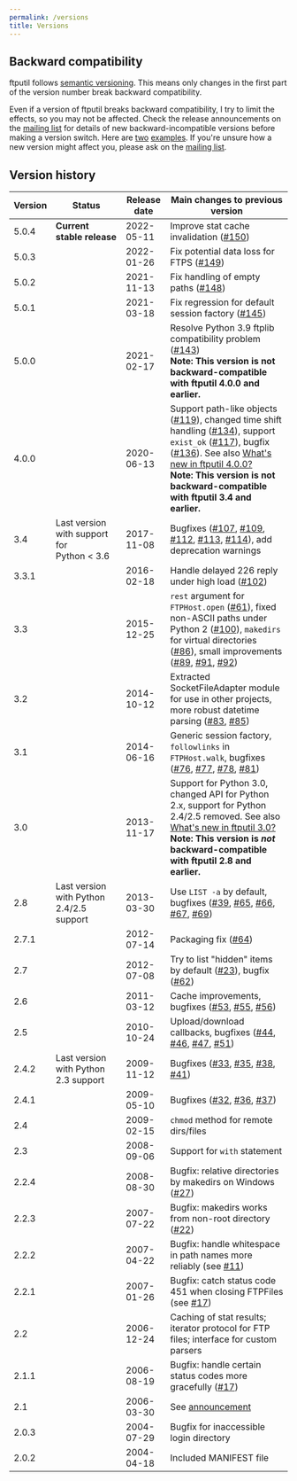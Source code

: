 ```yaml
---
permalink: /versions
title: Versions
---
```


## Backward compatibility

ftputil follows [semantic versioning](https://semver.org/). This means
only changes in the first part of the version number break backward
compatibility.

Even if a version of ftputil breaks backward compatibility, I try to
limit the effects, so you may not be affected. Check the release
announcements on the [mailing
list](/community#mailing-list) for details of new
backward-incompatible versions before making a version switch. Here
are
[two](https://lists.sr.ht/~sschwarzer/ftputil/%3C29e84e80-a3dc-6508-f46f-d517a4192926%40sschwarzer.net%3E)
[examples](https://lists.sr.ht/~sschwarzer/ftputil/%3Cdf64c8ed-2a03-be3d-6bb0-236fc85c90a9%40sschwarzer.net%3E).
If you're unsure how a new version might affect you, please ask on the
[mailing list](/community#mailing-list).

## Version history

| Version | Status | Release date | Main changes to previous version |
|---------|--------|--------------|----------------------------------|
| 5.0.4 | **Current stable release** | 2022-05-11 | Improve stat cache invalidation ([#150](https://todo.sr.ht/~sschwarzer/ftputil/150)) |
| 5.0.3 |  | 2022-01-26 | Fix potential data loss for FTPS ([#149](https://todo.sr.ht/~sschwarzer/ftputil/149)) |
| 5.0.2 |  | 2021-11-13 | Fix handling of empty paths ([#148](https://todo.sr.ht/~sschwarzer/ftputil/148)) |
| 5.0.1 |  | 2021-03-18 | Fix regression for default session factory ([#145](https://todo.sr.ht/~sschwarzer/ftputil/145)) |
| 5.0.0 |  | 2021-02-17 | Resolve Python 3.9 ftplib compatibility problem ([#143](https://todo.sr.ht/~sschwarzer/ftputil/143)) <br> **Note: This version is not backward-compatible with ftputil 4.0.0 and earlier.** |
| 4.0.0 |  | 2020-06-13 | Support path-like objects ([#119](https://todo.sr.ht/~sschwarzer/ftputil/119)), changed time shift handling ([#134](https://todo.sr.ht/~sschwarzer/ftputil/134)), support `exist_ok` ([#117](https://todo.sr.ht/~sschwarzer/ftputil/117)), bugfix ([#136](https://todo.sr.ht/~sschwarzer/ftputil/136)). See also [What's new in ftputil 4.0.0?](/whatsnew/ftputil_4_0_0) <br> **Note: This version is not backward-compatible with ftputil 3.4 and earlier.** |
| 3.4 | Last version with support for Python < 3.6 | 2017-11-08 | Bugfixes ([#107](https://todo.sr.ht/~sschwarzer/ftputil/107), [#109](https://todo.sr.ht/~sschwarzer/ftputil/109), [#112](https://todo.sr.ht/~sschwarzer/ftputil/112), [#113](https://todo.sr.ht/~sschwarzer/ftputil/113), [#114](https://todo.sr.ht/~sschwarzer/ftputil/114)), add deprecation warnings |
| 3.3.1 | | 2016-02-18 | Handle delayed 226 reply under high load ([#102](https://todo.sr.ht/~sschwarzer/ftputil/102)) |
| 3.3 | | 2015-12-25 | `rest` argument for `FTPHost.open` ([#61](https://todo.sr.ht/~sschwarzer/ftputil/61)), fixed non-ASCII paths under Python 2 ([#100](https://todo.sr.ht/~sschwarzer/ftputil/100)), `makedirs` for virtual directories ([#86](https://todo.sr.ht/~sschwarzer/ftputil/86)), small improvements ([#89](https://todo.sr.ht/~sschwarzer/ftputil/89), [#91](https://todo.sr.ht/~sschwarzer/ftputil/91), [#92](https://todo.sr.ht/~sschwarzer/ftputil/92)) |
| 3.2 | | 2014-10-12 | Extracted SocketFileAdapter module for use in other projects, more robust datetime parsing ([#83](https://todo.sr.ht/~sschwarzer/ftputil/83), [#85](https://todo.sr.ht/~sschwarzer/ftputil/85)) |
| 3.1 | | 2014-06-16 | Generic session factory, `followlinks` in `FTPHost.walk`, bugfixes ([#76](https://todo.sr.ht/~sschwarzer/ftputil/76), [#77](https://todo.sr.ht/~sschwarzer/ftputil/77), [#78](https://todo.sr.ht/~sschwarzer/ftputil/78), [#81](https://todo.sr.ht/~sschwarzer/ftputil/81)) |
| 3.0 | | 2013-11-17 | Support for Python 3.0, changed API for Python 2.x, support for Python 2.4/2.5 removed. See also [What's new in ftputil 3.0?](/whatsnew/ftputil_3_0) <br> **Note: This version is *not* backward-compatible with ftputil 2.8 and earlier.** |
| 2.8 | Last version with Python 2.4/2.5 support | 2013-03-30 | Use `LIST -a` by default, bugfixes ([#39](https://todo.sr.ht/~sschwarzer/ftputil/39), [#65](https://todo.sr.ht/~sschwarzer/ftputil/65), [#66](https://todo.sr.ht/~sschwarzer/ftputil/66), [#67](https://todo.sr.ht/~sschwarzer/ftputil/67), [#69](https://todo.sr.ht/~sschwarzer/ftputil/69)) |
| 2.7.1 | | 2012-07-14 | Packaging fix ([#64](https://todo.sr.ht/~sschwarzer/ftputil/64)) |
| 2.7 | | 2012-07-08 | Try to list "hidden" items by default ([#23](https://todo.sr.ht/~sschwarzer/ftputil/23)), bugfix ([#62](https://todo.sr.ht/~sschwarzer/ftputil/62)) |
| 2.6 | | 2011-03-12 | Cache improvements, bugfixes ([#53](https://todo.sr.ht/~sschwarzer/ftputil/53), [#55](https://todo.sr.ht/~sschwarzer/ftputil/55), [#56](https://todo.sr.ht/~sschwarzer/ftputil/56)) |
| 2.5 | | 2010-10-24 | Upload/download callbacks, bugfixes ([#44](https://todo.sr.ht/~sschwarzer/ftputil/44), [#46](https://todo.sr.ht/~sschwarzer/ftputil/46), [#47](https://todo.sr.ht/~sschwarzer/ftputil/47), [#51](https://todo.sr.ht/~sschwarzer/ftputil/51)) |
| 2.4.2 | Last version with Python 2.3 support | 2009-11-12 | Bugfixes ([#33](https://todo.sr.ht/~sschwarzer/ftputil/33), [#35](https://todo.sr.ht/~sschwarzer/ftputil/35), [#38](https://todo.sr.ht/~sschwarzer/ftputil/38), [#41](https://todo.sr.ht/~sschwarzer/ftputil/41)) |
| 2.4.1 | | 2009-05-10 | Bugfixes ([#32](https://todo.sr.ht/~sschwarzer/ftputil/32), [#36](https://todo.sr.ht/~sschwarzer/ftputil/36), [#37](https://todo.sr.ht/~sschwarzer/ftputil/37)) |
| 2.4 | | 2009-02-15 | `chmod` method for remote dirs/files |
| 2.3 | | 2008-09-06 | Support for `with` statement |
| 2.2.4 | | 2008-08-30 | Bugfix: relative directories by makedirs on Windows ([#27](https://todo.sr.ht/~sschwarzer/ftputil/27)) |
| 2.2.3 | | 2007-07-22 | Bugfix: makedirs works from non-root directory ([#22](https://todo.sr.ht/~sschwarzer/ftputil/22)) |
| 2.2.2 | | 2007-04-22 | Bugfix: handle whitespace in path names more reliably (see [#11](https://todo.sr.ht/~sschwarzer/ftputil/11)) |
| 2.2.1 | | 2007-01-26 | Bugfix: catch status code 451 when closing FTPFiles (see [#17](https://todo.sr.ht/~sschwarzer/ftputil/17)) |
| 2.2 |  | 2006-12-24 | Caching of stat results; iterator protocol for FTP files; interface for custom parsers   |
| 2.1.1 | | 2006-08-19 | Bugfix: handle certain status codes more gracefully ([#17](https://todo.sr.ht/~sschwarzer/ftputil/17)) |
| 2.1 | | 2006-03-30 | See [announcement](https://lists.sr.ht/~sschwarzer/ftputil/%3C442C4F04.90002%40sschwarzer.net%3E) |
| 2.0.3 | | 2004-07-29 | Bugfix for inaccessible login directory |
| 2.0.2 | | 2004-04-18 | Included MANIFEST file |
